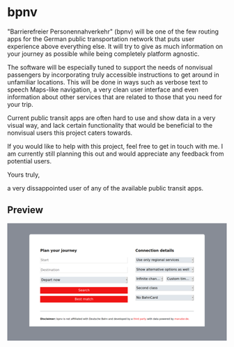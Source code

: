 # bpnv

"Barrierefreier Personennahverkehr" (bpnv) will be one of the few routing apps for the German public transportation network that puts user experience above everything else. It will try to give as much information on your journey as possible while being completely platform agnostic. 

The software will be especially tuned to support the needs of nonvisual passengers by incorporating truly accessible instructions to get around in unfamiliar locations. This will be done in ways such as verbose text to speech Maps-like navigation, a very clean user interface and even information about other services that are related to those that you need for your trip. 

Current public transit apps are often hard to use and show data in a very visual way, and lack certain functionality that would be beneficial to the nonvisual users this project caters towards. 

If you would like to help with this project, feel free to get in touch with me. I am currently still planning this out and would appreciate any feedback from potential users.

Yours truly,

a very dissappointed user of any of the available public transit apps.

## Preview

![Desktop screenshot of the routing interface](concept/greeter/screenshots/desktop.png) 
